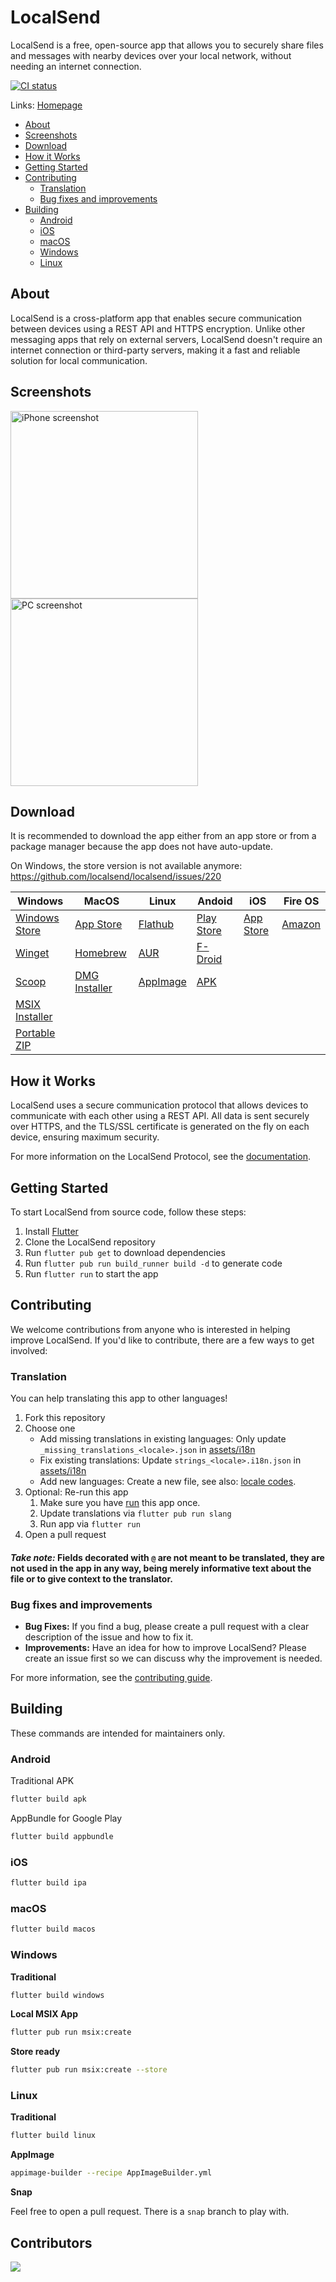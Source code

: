 # LocalSend

LocalSend is a free, open-source app that allows you to securely share files and messages with nearby devices over your local network, without needing an internet connection.

[![CI status](https://github.com/localsend/localsend/actions/workflows/ci.yml/badge.svg)](https://github.com/localsend/localsend/actions/workflows/ci.yml)

Links: [Homepage](https://localsend.org)

- [About](#about)
- [Screenshots](#screenshots)
- [Download](#download)
- [How it Works](#how-it-works)
- [Getting Started](#getting-started)
- [Contributing](#contributing)
  - [Translation](#translation)
  - [Bug fixes and improvements](#bug-fixes-and-improvements)
- [Building](#building)
  - [Android](#android)
  - [iOS](#ios)
  - [macOS](#macos)
  - [Windows](#windows)
  - [Linux](#linux)

## About

LocalSend is a cross-platform app that enables secure communication between devices using a REST API and HTTPS encryption. Unlike other messaging apps that rely on external servers, LocalSend doesn't require an internet connection or third-party servers, making it a fast and reliable solution for local communication.

## Screenshots

<img src="https://localsend.org/img/screenshot-iphone.png" alt="iPhone screenshot" height="300"/> <img src="https://localsend.org/img/screenshot-pc.png" alt="PC screenshot" height="300"/>

## Download

It is recommended to download the app either from an app store or from a package manager because the app does not have auto-update.

On Windows, the store version is not available anymore: https://github.com/localsend/localsend/issues/220

| Windows                                                                                        | MacOS                                                             | Linux                                                                   | Andoid                                                                                  | iOS                                                               | Fire OS                                        |
|------------------------------------------------------------------------------------------------|-------------------------------------------------------------------|-------------------------------------------------------------------------|-----------------------------------------------------------------------------------------|-------------------------------------------------------------------|------------------------------------------------|
| [Windows Store](https://www.microsoft.com/store/apps/9NCB4Z0TZ6RR)                             | [App Store](https://apps.apple.com/us/app/localsend/id1661733229) | [Flathub](https://flathub.org/apps/details/org.localsend.localsend_app) | [Play Store](https://play.google.com/store/apps/details?id=org.localsend.localsend_app) | [App Store](https://apps.apple.com/us/app/localsend/id1661733229) | [Amazon](https://www.amazon.com/dp/B0BW6MP732) |
| [Winget](https://github.com/microsoft/winget-pkgs/tree/master/manifests/l/LocalSend/LocalSend) | [Homebrew](https://github.com/localsend/homebrew-localsend)       | [AUR](https://aur.archlinux.org/packages/localsend-bin)                 | [F-Droid](https://f-droid.org/packages/org.localsend.localsend_app)                     |                                                                   |                                                |
| [Scoop](https://github.com/ScoopInstaller/Extras/blob/master/bucket/localsend.json)            | [DMG Installer](https://github.com/localsend/localsend/releases)  | [AppImage](https://github.com/localsend/localsend/releases)             | [APK](https://github.com/localsend/localsend/releases)                                  |                                                                   |                                                |
| [MSIX Installer](https://github.com/localsend/localsend/releases)                              |                                                                   |                                                                         |                                                                                         |                                                                   |                                                |
| [Portable ZIP](https://github.com/localsend/localsend/releases)                                |                                                                   |                                                                         |                                                                                         |                                                                   |                                                |

## How it Works

LocalSend uses a secure communication protocol that allows devices to communicate with each other using a REST API. All data is sent securely over HTTPS, and the TLS/SSL certificate is generated on the fly on each device, ensuring maximum security.

For more information on the LocalSend Protocol, see the [documentation](https://github.com/localsend/protocol).

## Getting Started

To start LocalSend from source code, follow these steps:

1. Install [Flutter](https://flutter.dev)
2. Clone the LocalSend repository
3. Run `flutter pub get` to download dependencies
4. Run `flutter pub run build_runner build -d` to generate code
5. Run `flutter run` to start the app

## Contributing

We welcome contributions from anyone who is interested in helping improve LocalSend. If you'd like to contribute, there are a few ways to get involved:

### Translation

You can help translating this app to other languages!

1. Fork this repository
2. Choose one
   - Add missing translations in existing languages: Only update `_missing_translations_<locale>.json` in [assets/i18n](https://github.com/localsend/localsend/tree/main/assets/i18n)
   - Fix existing translations: Update `strings_<locale>.i18n.json` in [assets/i18n](https://github.com/localsend/localsend/tree/main/assets/i18n)
   - Add new languages: Create a new file, see also: [locale codes](https://saimana.com/list-of-country-locale-code/).
3. Optional: Re-run this app
   1. Make sure you have [run](#getting-started) this app once.
   2. Update translations via `flutter pub run slang`
   3. Run app via `flutter run`
4. Open a pull request

#### _Take note:_ Fields decorated with `@` are not meant to be translated, they are not used in the app in any way, being merely informative text about the file or to give context to the translator.

### Bug fixes and improvements

- **Bug Fixes:** If you find a bug, please create a pull request with a clear description of the issue and how to fix it.
- **Improvements:** Have an idea for how to improve LocalSend? Please create an issue first so we can discuss why the improvement is needed.

For more information, see the [contributing guide](https://github.com/localsend/localsend/blob/main/CONTRIBUTING.md).

## Building

These commands are intended for maintainers only.

### Android

Traditional APK

```bash
flutter build apk
```

AppBundle for Google Play

```bash
flutter build appbundle
```

### iOS

```bash
flutter build ipa
```

### macOS

```bash
flutter build macos
```

### Windows

**Traditional**

```bash
flutter build windows
```

**Local MSIX App**

```bash
flutter pub run msix:create
```

**Store ready**

```bash
flutter pub run msix:create --store
```

### Linux

**Traditional**

```bash
flutter build linux
```

**AppImage**

```bash
appimage-builder --recipe AppImageBuilder.yml
```

**Snap**

Feel free to open a pull request. There is a `snap` branch to play with.

## Contributors
<a align="center" href="https://github.com/localsend/localsend/graphs/contributors">
  <img src="https://contrib.rocks/image?repo=localsend/localsend" />
</a>
